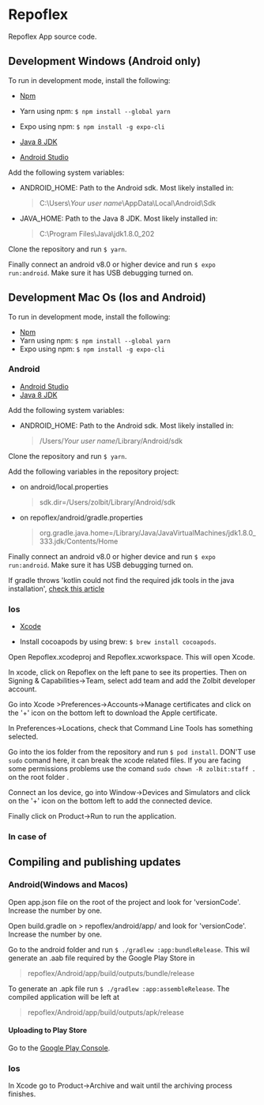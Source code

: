 # Repoflex

Repoflex App source code.

## Development Windows (Android only)

To run in development mode, install the following:

- [Npm](https://nodejs.org/dist/v16.14.0/node-v16.14.0-x64.msi)
- Yarn using npm: `$ npm install --global yarn`
- Expo using npm: `$ npm install -g expo-cli`

- [Java 8 JDK](https://www.oracle.com/java/technologies/downloads/#java8-windows)
- [Android Studio](https://developer.android.com/studio)

Add the following system variables:
- ANDROID_HOME: Path to the Android sdk. Most likely installed in: 
    > C:\Users\\*Your user name*\AppData\Local\Android\Sdk
- JAVA_HOME: Path to the Java 8 JDK. Most likely installed in:
    > C:\Program Files\Java\jdk1.8.0_202

Clone the repository and run `$ yarn`.

Finally connect an android v8.0 or higher device and run `$ expo run:android`. Make sure it has USB debugging turned on.

## Development Mac Os (Ios and Android)

To run in development mode, install the following:

- [Npm](https://nodejs.org/dist/v16.14.2/node-v16.14.2.pkg)
- Yarn using npm: `$ npm install --global yarn`
- Expo using npm: `$ npm install -g expo-cli`

### Android

- [Android Studio](https://developer.android.com/studio)
- [Java 8 JDK](https://www.oracle.com/java/technologies/downloads/#java8-mac)

Add the following system variables:
- ANDROID_HOME: Path to the Android sdk. Most likely installed in: 
    > /Users/*Your user name*/Library/Android/sdk

Clone the repository and run `$ yarn`.

Add the following variables in the repository project:
* on android/local.properties
    > sdk.dir=/Users/zolbit/Library/Android/sdk
* on repoflex/android/gradle.properties
    > org.gradle.java.home=/Library/Java/JavaVirtualMachines/jdk1.8.0_333.jdk/Contents/Home

Finally connect an android v8.0 or higher device and run `$ expo run:android`. Make sure it has USB debugging turned on.

If gradle throws 'kotlin could not find the required jdk tools in the java installation', [check this article](https://docs.oracle.com/javase/9/install/installation-jdk-and-jre-macos.htm#JSJIG-GUID-577CEA7C-E51C-416D-B9C6-B1469F45AC78)



### Ios

- [Xcode](https://apps.apple.com/us/app/xcode/id497799835?mt=12)

- Install cocoapods by using brew: `$ brew install cocoapods`.

Open Repoflex.xcodeproj and Repoflex.xcworkspace. This will open Xcode.

In xcode, click on Repoflex on the left pane to see its properties. Then on Signing & Capabilities->Team, select add team and add the Zolbit developer account.

Go into Xcode >Preferences->Accounts->Manage certificates and click on the '+' icon on the bottom left to download the Apple certificate.

In Preferences->Locations, check that Command Line Tools has something selected.

Go into the ios folder from the repository and run `$ pod install`. DON'T use `sudo` comand here, it can break the xcode related files. If you are facing some permissions problems use the comand `sudo chown -R zolbit:staff .` on the root folder .

Connect an Ios device, go into Window->Devices and Simulators and click on the '+' icon on the bottom left to add the connected device.

Finally click on Product->Run to run the application.

### In case of  

## Compiling and publishing updates

### Android(Windows and Macos)

Open app.json file on the root of the project and look for 'versionCode'. Increase the number by one.

Open build.gradle on > repoflex/android/app/ and look for 'versionCode'. Increase the number by one.

Go to the android folder and run `$ ./gradlew :app:bundleRelease`. This wil generate an .aab file required by the Google Play Store in 
> repoflex/Android/app/build/outputs/bundle/release

To generate an .apk file run `$ ./gradlew :app:assembleRelease`. The compiled application will be left at 
> repoflex/Android/app/build/outputs/apk/release 

#### Uploading to Play Store

Go to the [Google Play Console](https://play.google.com/console/about/).

### Ios

In Xcode go to Product->Archive and wait until the archiving process finishes.

